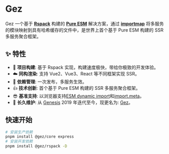 # Gez
Gez 一个基于 **[Rspack](https://rspack.dev/)** 构建的 **[Pure ESM](https://gist.github.com/sindresorhus/a39789f98801d908bbc7ff3ecc99d99c)** 解决方案，通过 **[importmap](https://developer.mozilla.org/zh-CN/docs/Web/HTML/Element/script/type/importmap)** 将多服务的模块映射到具有哈希缓存的文件中，是世界上首个基于 Pure ESM 构建的 SSR 多服务聚合框架。

## ✨ 特性
- 🚀 **项目构建**: 基于 Rspack 实现，构建速度极快，带给你极致的开发体验。
- ☁️ **同构渲染**: 支持 Vue2、Vue3、React 等不同框架实现 SSR。
- 🎯 **依赖管理**: 一次发布，多服务生效。
- 👍 **技术创新**: 首个基于 Pure ESM 构建的 SSR 多服务聚合框架。
- 😎 **基准支持**: 以浏览器支持[ESM dynamic import](https://caniuse.com/es6-module-dynamic-import)和[import.meta](https://caniuse.com/mdn-javascript_operators_import_meta)。
- 👏 **长久维护**: 从 [Genesis](https://www.npmjs.com/package/@fmfe/genesis-core) 2019 年迭代至今，现更名为: [Gez](https://www.npmjs.com/package/@gez/core)。

## 快速开始
```sh
# 安装生产依赖
pnpm install @gez/core express
# 安装开发依赖
pnpm install @gez/rspack -D
```